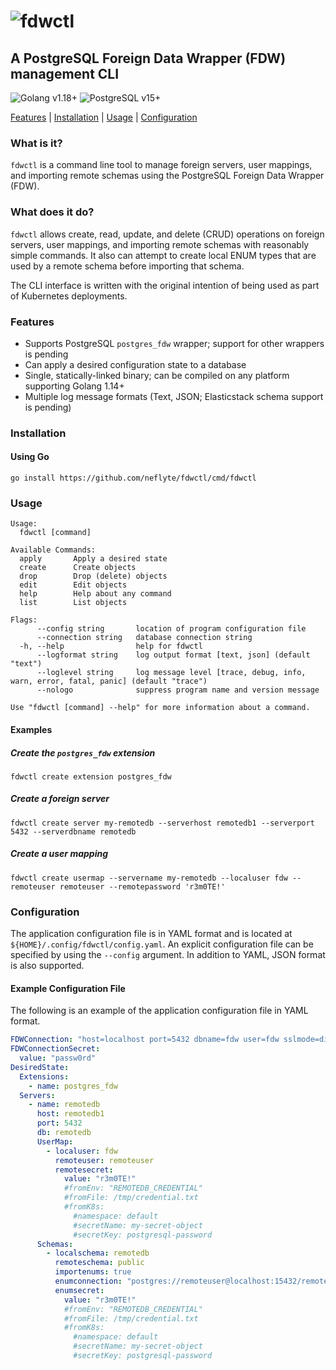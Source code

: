 # ![fdwctl](media/fdwctl.svg)
A PostgreSQL Foreign Data Wrapper (FDW) management CLI
-

![Golang v1.18+](https://img.shields.io/badge/Golang-v1.18+-blue?style=for-the-badge&logo=go&color=00add8&link=https://go.dev)
![PostgreSQL v15+](https://img.shields.io/badge/PostgreSQL-v15+-blue?style=for-the-badge&logo=postgresql&color=336791&link=https://postgresql.org)

[Features](#features) | [Installation](#installation) | [Usage](#usage) | [Configuration](#configuration)

### What is it?

`fdwctl` is a command line tool to manage foreign servers, user mappings, and importing remote schemas using the PostgreSQL Foreign Data Wrapper (FDW).

### What does it do?

`fdwctl` allows create, read, update, and delete (CRUD) operations on foreign servers, user mappings, and importing remote schemas with reasonably simple commands. It also can attempt to create local ENUM types that are used by a remote schema before importing that schema.

The CLI interface is written with the original intention of being used as part of Kubernetes deployments.

### Features

- Supports PostgreSQL `postgres_fdw` wrapper; support for other wrappers is pending
- Can apply a desired configuration state to a database
- Single, statically-linked binary; can be compiled on any platform supporting Golang 1.14+
- Multiple log message formats (Text, JSON; Elasticstack schema support is pending)

### Installation

#### Using Go

```shell script
go install https://github.com/neflyte/fdwctl/cmd/fdwctl
```

### Usage

```
Usage:
  fdwctl [command]

Available Commands:
  apply       Apply a desired state
  create      Create objects
  drop        Drop (delete) objects
  edit        Edit objects
  help        Help about any command
  list        List objects

Flags:
      --config string       location of program configuration file
      --connection string   database connection string
  -h, --help                help for fdwctl
      --logformat string    log output format [text, json] (default "text")
      --loglevel string     log message level [trace, debug, info, warn, error, fatal, panic] (default "trace")
      --nologo              suppress program name and version message

Use "fdwctl [command] --help" for more information about a command.
```

#### Examples

##### Create the `postgres_fdw` extension

```shell script
fdwctl create extension postgres_fdw
```

##### Create a foreign server

```shell script
fdwctl create server my-remotedb --serverhost remotedb1 --serverport 5432 --serverdbname remotedb
```

##### Create a user mapping

```shell script
fdwctl create usermap --servername my-remotedb --localuser fdw --remoteuser remoteuser --remotepassword 'r3m0TE!'
```

### Configuration

The application configuration file is in YAML format and is located at `${HOME}/.config/fdwctl/config.yaml`. An explicit configuration file can be specified by using the `--config` argument. In addition to YAML, JSON format is also supported.

#### Example Configuration File

The following is an example of the application configuration file in YAML format.

```yaml
FDWConnection: "host=localhost port=5432 dbname=fdw user=fdw sslmode=disable"
FDWConnectionSecret:
  value: "passw0rd"
DesiredState:
  Extensions:
    - name: postgres_fdw
  Servers:
    - name: remotedb
      host: remotedb1
      port: 5432
      db: remotedb
      UserMap:
        - localuser: fdw
          remoteuser: remoteuser
          remotesecret:
            value: "r3m0TE!"
            #fromEnv: "REMOTEDB_CREDENTIAL"
            #fromFile: /tmp/credential.txt
            #fromK8s:
              #namespace: default
              #secretName: my-secret-object
              #secretKey: postgresql-password
      Schemas:
        - localschema: remotedb
          remoteschema: public
          importenums: true
          enumconnection: "postgres://remoteuser@localhost:15432/remotedb?sslmode=disable"
          enumsecret:
            value: "r3m0TE!"
            #fromEnv: "REMOTEDB_CREDENTIAL"
            #fromFile: /tmp/credential.txt
            #fromK8s:
              #namespace: default
              #secretName: my-secret-object
              #secretKey: postgresql-password
```
